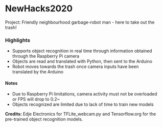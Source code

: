 # NewHacks2020

Project: Friendly neighbourhood garbage-robot man - here to take out the trash!

### Highlights
- Supports object recognition in real time through information obtained through the Raspberry Pi camera
- Objects are read and translated with Python, then sent to the Arduino
- Robot moves towards the trash once camera inputs have been translated by the Arduino

#### Notes
- Due to Raspberry Pi limitations, camera activity must not be overloaded or FPS will drop to 0.2~
- Objects recognized are limited due to lack of time to train new models

**Credits:** Edje Electronics for TFLite_webcam.py and Tensorflow.org for the pre-trained object recognition models.
